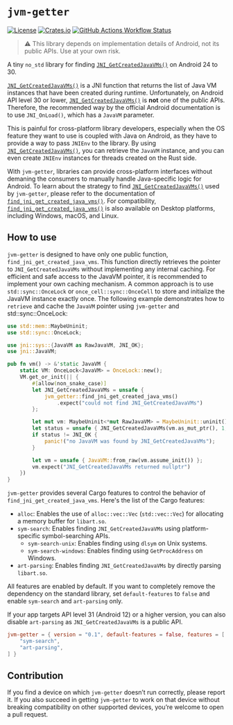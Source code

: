 # `jvm-getter`

[![License](https://img.shields.io/github/license/gobley/jvm-getter)](https://github.com/gobley/jvm-getter/blob/main/LICENSE)
[![Crates.io](https://img.shields.io/crates/v/jvm-getter)](https://crates.io/crates/jvm-getter)
[![GitHub Actions Workflow Status](https://img.shields.io/github/actions/workflow/status/gobley/jvm-getter/pr-test-desktop.yml?branch=main&label=tests)](https://github.com/gobley/jvm-getter/actions/workflows/pr-test-desktop.yml?query=branch%3Amain)

> ⚠️ This library depends on implementation details of Android, not its public APIs. Use at your own
> risk.

A tiny `no_std` library for finding [`JNI_GetCreatedJavaVMs()`] on Android 24 to 30.

[`JNI_GetCreatedJavaVMs()`] is a JNI function that returns the list of Java VM instances that have
been created during runtime. Unfortunately, on Android API level 30 or lower,
[`JNI_GetCreatedJavaVMs()`] is **not** one of the public APIs. Therefore, the recommended way by the
official Android documentation is to use `JNI_OnLoad()`, which has a `JavaVM` parameter.

This is painful for cross-platform library developers, especially when the OS feature they want to
use is coupled with Java on Android, as they have to provide a way to pass `JNIEnv` to the library.
By using [`JNI_GetCreatedJavaVMs()`], you can retrieve the `JavaVM` instance, and you can even
create `JNIEnv` instances for threads created on the Rust side.

With `jvm-getter`, libraries can provide cross-platform interfaces without demaning the consumers
to manually handle Java-specific logic for Android. To learn about the strategy to find
[`JNI_GetCreatedJavaVMs()`] used by `jvm-getter`, please refer to the documentation of
[`find_jni_get_created_java_vms()`]. For compatibility, [`find_jni_get_created_java_vms()`] is
also available on Desktop platforms, including Windows, macOS, and Linux.

[`JNI_GetCreatedJavaVMs()`]: https://docs.oracle.com/javase/8/docs/technotes/guides/jni/spec/invocation.html#JNI_GetCreatedJavaVMs
[`find_jni_get_created_java_vms()`]: ./jvm-getter/src/lib.rs#L42-L60

## How to use

`jvm-getter` is designed to have only one public function, `find_jni_get_created_java_vms`. This
function directly retrieves the pointer to `JNI_GetCreatedJavaVMs` without implementing any internal
caching. For efficient and safe access to the JavaVM pointer, it is recommended to implement your
own caching mechanism. A common approach is to use `std::sync::OnceLock` or
`once_cell::sync::OnceCell` to store and initialize the JavaVM instance exactly once. The following
example demonstrates how to `retrieve` and cache the `JavaVM` pointer using `jvm-getter` and
std::sync::OnceLock:

```rust
use std::mem::MaybeUninit;
use std::sync::OnceLock;

use jni::sys::{JavaVM as RawJavaVM, JNI_OK};
use jni::JavaVM;

pub fn vm() -> &'static JavaVM {
    static VM: OnceLock<JavaVM> = OnceLock::new();
    VM.get_or_init(|| {
        #[allow(non_snake_case)]
        let JNI_GetCreatedJavaVMs = unsafe {
            jvm_getter::find_jni_get_created_java_vms()
                .expect("could not find JNI_GetCreatedJavaVMs")
        };

        let mut vm: MaybeUninit<*mut RawJavaVM> = MaybeUninit::uninit();
        let status = unsafe { JNI_GetCreatedJavaVMs(vm.as_mut_ptr(), 1, &mut 0) };
        if status != JNI_OK {
            panic!("no JavaVM was found by JNI_GetCreatedJavaVMs");
        }

        let vm = unsafe { JavaVM::from_raw(vm.assume_init()) };
        vm.expect("JNI_GetCreatedJavaVMs returned nullptr")
    })
}
```

`jvm-getter` provides several Cargo features to control the behavior of
`find_jni_get_created_java_vms`. Here's the list of the Cargo features:

- `alloc`: Enables the use of `alloc::vec::Vec` (`std::vec::Vec`) for allocating a memory buffer for
  `libart.so`.
- `sym-search`: Enables finding `JNI_GetCreatedJavaVMs` using platform-specific symbol-searching APIs.
  - `sym-search-unix`: Enables finding using `dlsym` on Unix systems.
  - `sym-search-windows`: Enables finding using `GetProcAddress` on Windows.
- `art-parsing`: Enables finding `JNI_GetCreatedJavaVMs` by directly parsing `libart.so`.

All features are enabled by default. If you want to completely remove the dependency on the
standard library, set `default-features` to `false` and enable `sym-search` and `art-parsing` only.

If your app targets API level 31 (Android 12) or a higher version, you can also disable
`art-parsing` as `JNI_GetCreatedJavaVMs` is a public API.

```toml
jvm-getter = { version = "0.1", default-features = false, features = [
    "sym-search",
    "art-parsing",
] }
```

## Contribution

If you find a device on which `jvm-getter` doesn’t run correctly, please report it. If you also
succeed in getting `jvm-getter` to work on that device without breaking compatibility on other
supported devices, you’re welcome to open a pull request.

